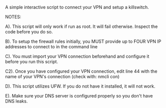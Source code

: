 A simple interactive script to connect your VPN and setup a killswitch.

NOTES:

A). This script will only work if run as root. It will fail otherwise. Inspect the code before you do so.

B). To setup the firewall rules initially, you MUST provide up to FOUR VPN IP addresses to connect to in the command line

C). You must import your VPN connection beforehand and configure it before you run this script.

C2). Once you have configured your VPN connection, edit line 44 with the name of your VPN's connection (check with: nmcli con) 

D). This script utilizes UFW. If you do not have it installed, it will not work. 

E). Make sure your DNS server is configured properly so you don't have DNS leaks.
